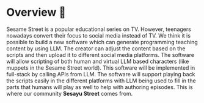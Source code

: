 # Overview 📁
Sesame Street is a popular educational series on TV. However, teenagers nowadays convert their focus to
social media instead of TV. We think it is possible to build a new software which can generate
programming teaching content by using LLM. The creator can adjust the content based on the scripts
and then upload it to different social media platforms. The software will allow scripting of both human
and virtual LLM based characters (like muppets in the Sesame Street world). This software will be
implemented in full-stack by calling APIs from LLM. The software will support playing back the scripts
easily in the different platforms with LLM being used to fill in the parts that humans will play as well to
help with authoring episodes. This is where our community **Sesayu Street** comes from.


